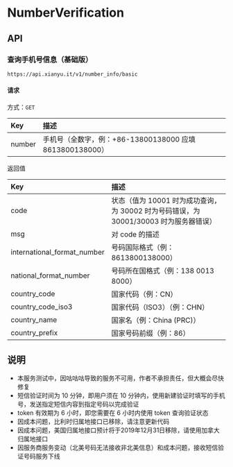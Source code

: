 # NumberVerification

## API

### 查询手机号信息（基础版）
`https://api.xianyu.it/v1/number_info/basic`  
#### 请求  
方式：`GET`  

|  Key   | 描述                                                  |
|  :---  | :---                                                 |
| number | 手机号（全数字，例：+86-13800138000 应填 8613800138000） |

返回值

| Key   | 描述 |
| :---  | :--- |
| code  | 状态（值为 10001 时为成功查询，为 30002 时为号码错误，为 30001/30003 时为服务器错误） |
| msg   | 对 code 的描述 |
| international_format_number | 号码国际格式（例：8613800138000） |
| national_format_number | 号码所在国格式（例：138 0013 8000） |
| country_code | 国家代码（例：CN） |
| country_code_iso3 | 国家代码（ISO3）（例：CHN） |
| country_name | 国家名（例：China (PRC)） |
| country_prefix | 国家号码前缀（例：86） |

## 说明
* 本服务测试中，因咕咕咕导致的服务不可用，作者不承担责任，但大概会尽快修复
* 短信验证时间为 10 分钟，即用户须在 10 分钟内，使用新建验证时填写的手机号，发送指定短信内容到指定号码以完成验证
* token 有效期为 6 小时，即您需要在 6 小时内使用 token 查询验证状态
* 因成本问题，比利时归属地接口已移除，请注意更新代码
* 因成本问题，美国归属地接口预计将于2019年12月31日移除，请使用加拿大归属地接口
* 因服务商服务变动（北美号码无法接收非北美信息）和成本问题，接收短信验证号码服务下线
